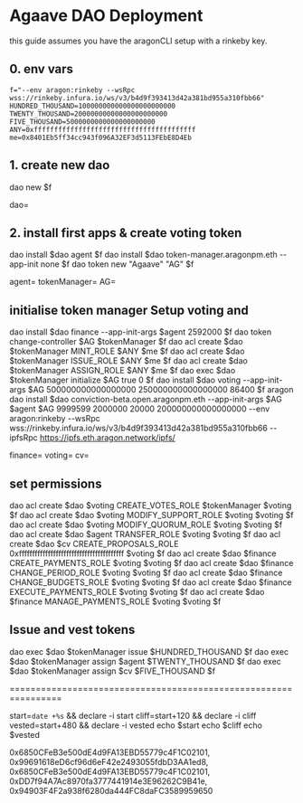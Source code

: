 # Agaave DAO Deployment
this guide assumes you have the aragonCLI setup with a rinkeby key.

## 0. env vars
```
f="--env aragon:rinkeby --wsRpc wss://rinkeby.infura.io/ws/v3/b4d9f393413d42a381bd955a310fbb66"
HUNDRED_THOUSAND=100000000000000000000000
TWENTY_THOUSAND=20000000000000000000000
FIVE_THOUSAND=5000000000000000000000
ANY=0xffffffffffffffffffffffffffffffffffffffff
me=0x8401Eb5ff34cc943f096A32EF3d5113FEbE8D4Eb
```

## 1. create new dao  
dao new $f

dao=

## 2. install first apps & create voting token 
dao install $dao agent $f
dao install $dao token-manager.aragonpm.eth --app-init none $f 
dao token new "Agaave" "AG" $f

agent=
tokenManager=
AG=


## initialise token manager Setup voting and 
dao install $dao finance --app-init-args $agent 2592000 $f
dao token change-controller $AG $tokenManager $f
dao acl create $dao $tokenManager MINT_ROLE $ANY $me $f
dao acl create $dao $tokenManager ISSUE_ROLE $ANY $me $f
dao acl create $dao $tokenManager ASSIGN_ROLE $ANY $me $f
dao exec $dao $tokenManager initialize $AG true 0 $f
dao install $dao voting --app-init-args $AG 500000000000000000 250000000000000000 86400 $f
aragon dao install $dao conviction-beta.open.aragonpm.eth --app-init-args $AG $agent $AG 9999599 2000000 20000 200000000000000000 --env aragon:rinkeby --wsRpc wss://rinkeby.infura.io/ws/v3/b4d9f393413d42a381bd955a310fbb66 --ipfsRpc https://ipfs.eth.aragon.network/ipfs/

finance=
voting=
cv=




## set permissions

dao acl create $dao $voting CREATE_VOTES_ROLE $tokenManager $voting $f
dao acl create $dao $voting MODIFY_SUPPORT_ROLE $voting $voting $f
dao acl create $dao $voting MODIFY_QUORUM_ROLE $voting $voting $f
dao acl create $dao $agent TRANSFER_ROLE $voting $voting $f
dao acl create $dao $cv CREATE_PROPOSALS_ROLE 0xffffffffffffffffffffffffffffffffffffffff $voting $f
dao acl create $dao $finance CREATE_PAYMENTS_ROLE $voting $voting $f
dao acl create $dao $finance CHANGE_PERIOD_ROLE $voting $voting $f
dao acl create $dao $finance CHANGE_BUDGETS_ROLE $voting $voting $f
dao acl create $dao $finance EXECUTE_PAYMENTS_ROLE $voting $voting $f
dao acl create $dao $finance MANAGE_PAYMENTS_ROLE $voting $voting $f




## Issue and vest tokens
dao exec $dao $tokenManager issue $HUNDRED_THOUSAND $f
dao exec $dao $tokenManager assign $agent $TWENTY_THOUSAND $f
dao exec $dao $tokenManager assign $cv $FIVE_THOUSAND $f






================================================================



start=`date +%s` && declare -i start
cliff=start+120 && declare -i cliff
vested=start+480 && declare -i vested
echo $start
echo $cliff
echo $vested

0x6850CFeB3e500dE4d9FA13EBD55779c4F1C02101,
0x99691618eD6cf96d6eF42e2493055fdbD3AA1ed8,
0x6850CFeB3e500dE4d9FA13EBD55779c4F1C02101,
0xDD7f94A7Ac8970fa3777441914e3E96262C9B41e,
0x94903F4F2a938f6280da444FC8daFC3589959650

